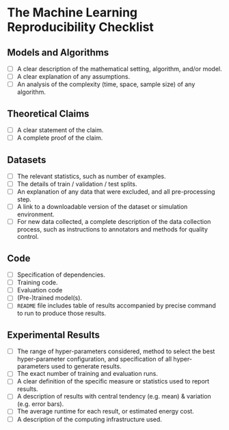 # The Machine Learning Reproducibility Checklist

## Models and Algorithms
* [ ] A clear description of the mathematical setting, algorithm, and/or model.
* [ ] A clear explanation of any assumptions.
* [ ] An analysis of the complexity (time, space, sample size) of any algorithm.

## Theoretical Claims
* [ ] A clear statement of the claim.
* [ ] A complete proof of the claim. 

## Datasets
* [ ] The relevant statistics, such as number of examples.
* [ ] The details of train / validation / test splits.
* [ ] An explanation of any data that were excluded, and all pre-processing step.
* [ ] A link to a downloadable version of the dataset or simulation environment.
* [ ] For new data collected, a complete description of the data collection process, such as instructions to annotators and methods for quality control.

## Code
* [ ] Specification of dependencies.
* [ ] Training code.
* [ ] Evaluation code
* [ ] (Pre-)trained model(s).
* [ ] `README` file includes table of results accompanied by precise command to run to produce those results.

## Experimental Results
* [ ] The range of hyper-parameters considered, method to select the best hyper-parameter configuration, and specification of all hyper-parameters used to generate results.
* [ ] The exact number of training and evaluation runs.
* [ ] A clear definition of the specific measure or statistics used to report results.
* [ ] A description of results with central tendency (e.g. mean) & variation (e.g. error bars).
* [ ] The average runtime for each result, or estimated energy cost.
* [ ] A description of the computing infrastructure used.